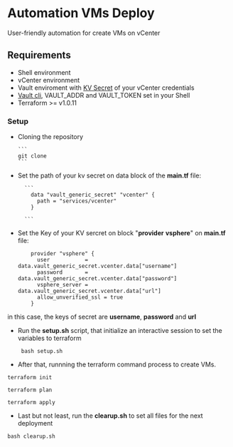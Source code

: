 #  Automation VMs Deploy

User-friendly automation for create VMs on vCenter

## Requirements

- Shell environment
- vCenter environment
- Vault enviroment with [KV Secret](https://www.vaultproject.io/docs/secrets/kv) of your vCenter credentials
- [Vault cli](https://www.vaultproject.io/docs/commands), VAULT_ADDR and VAULT_TOKEN set in your Shell
- Terraform >= v1.0.11

### Setup

- Cloning the repository

      ```
      git clone
      ```
- Set the path of your kv secret on data block of the **main.tf** file:

        ```
          data "vault_generic_secret" "vcenter" {
            path = "services/vcenter"
          }

        ```

- Set the Key of your KV sercret on block "**provider** **vsphere**" on **main.tf** file:

  ```
      provider "vsphere" {
        user           = data.vault_generic_secret.vcenter.data["username"]
        password       = data.vault_generic_secret.vcenter.data["password"]
        vsphere_server = data.vault_generic_secret.vcenter.data["url"]
        allow_unverified_ssl = true
      }
  ```
in this case, the keys of secret are **username**, **password** and **url**



- Run the **setup.sh** script, that initialize an interactive session to set the variables to terraform
  ```
   bash setup.sh
  ```

- After that, runnning the terraform command process to create VMs.
```
terraform init
```
```
terraform plan
```
```
terraform apply
```

- Last but not least, run the **clearup.sh** to set all files for the next deployment
```
bash clearup.sh
```

